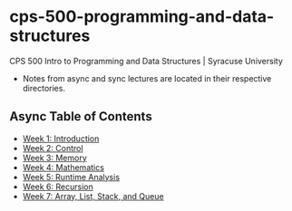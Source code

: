 # cps-500-programming-and-data-structures
CPS 500 Intro to Programming and Data Structures | Syracuse University

- Notes from async and sync lectures are located in their respective directories.

## Async Table of Contents
- [Week 1: Introduction](/async/week1_intro/README.md#week-1-introduction)
- [Week 2: Control](/async/week2_control/README.md#week-2-control)
- [Week 3: Memory](/async/week3_memory/README.md#week-3-memory)
- [Week 4: Mathematics](/async/week4_mathematics/README.md#week-4-mathematics)
- [Week 5: Runtime Analysis](/async/week5_runtimeAnalysis/README.md#week-5-runtime-analysis)
- [Week 6: Recursion](/async/week6_recursion/README.md#week-6-recursion)
- [Week 7: Array, List, Stack, and Queue](/async/week7_arrayListStackQueue/README.md#week-7-array-list-queue-and-stack)
